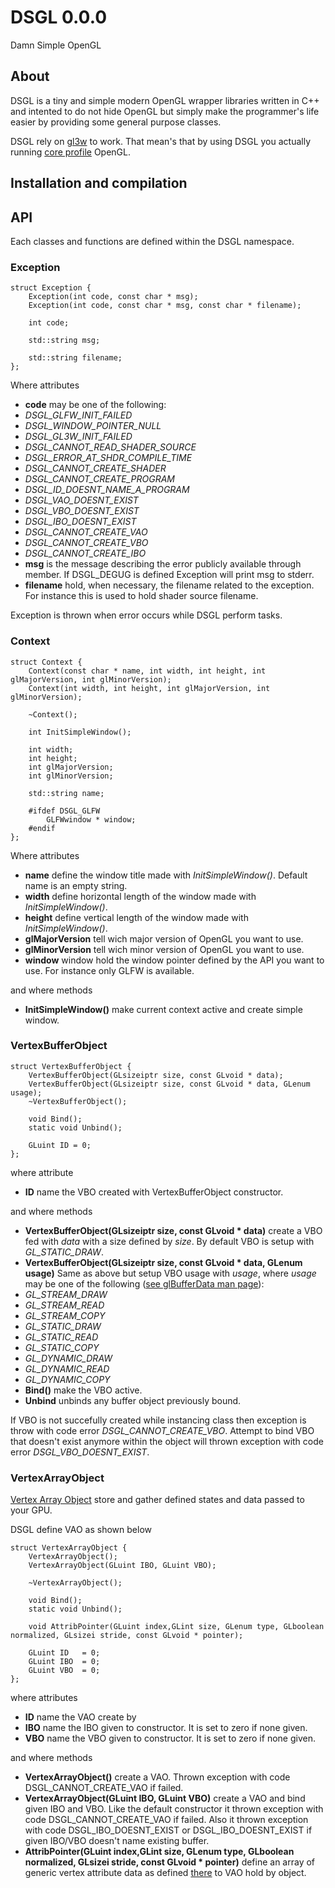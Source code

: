 # DSGL 0.0.0

Damn Simple OpenGL

## About

DSGL is a tiny and simple modern OpenGL wrapper libraries written in C++ and intented to do not hide OpenGL but simply
make the programmer's life easier by providing some general purpose classes.

DSGL rely on [gl3w](https://github.com/skaslev/gl3w) to work. That mean's that by using DSGL you actually running [core profile](https://www.opengl.org/wiki/Core_And_Compatibility_in_Contexts) OpenGL.

## Installation and compilation

## API

Each classes and functions are defined within the DSGL namespace.

### Exception

	struct Exception {
		Exception(int code, const char * msg);
		Exception(int code, const char * msg, const char * filename);

		int code;
			
		std::string msg;
	
		std::string filename; 
	};
	
Where attributes

- __code__ may be one of the following:
 - *DSGL_GLFW_INIT_FAILED*
 - *DSGL_WINDOW_POINTER_NULL*
 - *DSGL_GL3W_INIT_FAILED*
 - *DSGL_CANNOT_READ_SHADER_SOURCE*
 - *DSGL_ERROR_AT_SHDR_COMPILE_TIME*
 - *DSGL_CANNOT_CREATE_SHADER*
 - *DSGL_CANNOT_CREATE_PROGRAM*
 - *DSGL_ID_DOESNT_NAME_A_PROGRAM*
 - *DSGL_VAO_DOESNT_EXIST*
 - *DSGL_VBO_DOESNT_EXIST*
 - *DSGL_IBO_DOESNT_EXIST*
 - *DSGL_CANNOT_CREATE_VAO*
 - *DSGL_CANNOT_CREATE_VBO*
 - *DSGL_CANNOT_CREATE_IBO*
- __msg__ is the message describing the error publicly available through member. If DSGL_DEGUG is defined Exception will print msg to stderr.
- __filename__ hold, when necessary, the filename related to the exception. For instance this is used to hold shader source filename.

Exception is thrown when error occurs while DSGL perform tasks.

### Context

	struct Context {
		Context(const char * name, int width, int height, int glMajorVersion, int glMinorVersion);
		Context(int width, int height, int glMajorVersion, int glMinorVersion);
			
		~Context();
			
		int InitSimpleWindow();

		int width;
		int height;
		int glMajorVersion;
		int glMinorVersion;
			
		std::string name;

		#ifdef DSGL_GLFW
			GLFWwindow * window;
		#endif
	};
	
Where attributes

- __name__ define the window title made with _InitSimpleWindow()_. Default name is an empty string.
- __width__ define horizontal length of the window made with _InitSimpleWindow()_.
- __height__ define vertical length of the window made with _InitSimpleWindow()_.
- __glMajorVersion__ tell wich major version of OpenGL you want to use.
- __glMinorVersion__ tell wich minor version of OpenGL you want to use.
- __window__ window hold the window pointer defined by the API you want to use. For instance only GLFW is available.

and where methods

- __InitSimpleWindow()__ make current context active and create simple window.


### VertexBufferObject

	struct VertexBufferObject {
		VertexBufferObject(GLsizeiptr size, const GLvoid * data);
		VertexBufferObject(GLsizeiptr size, const GLvoid * data, GLenum usage);
		~VertexBufferObject();
		
		void Bind();
		static void Unbind();		
		
		GLuint ID = 0;
	};

where attribute

- __ID__ name the VBO created with VertexBufferObject constructor.

and where methods

- __VertexBufferObject(GLsizeiptr size, const GLvoid * data)__ create a VBO fed with _data_ with a size defined by _size_. By default VBO is setup with _GL_STATIC_DRAW_.
- __VertexBufferObject(GLsizeiptr size, const GLvoid * data, GLenum usage)__ Same as above but setup VBO usage with _usage_, where _usage_ may be one of the following ([see glBufferData man page](https://www.opengl.org/sdk/docs/man4/html/glBufferData.xhtml)):
 - _GL_STREAM_DRAW_
 - _GL_STREAM_READ_
 - _GL_STREAM_COPY_
 - _GL_STATIC_DRAW_
 - _GL_STATIC_READ_
 - _GL_STATIC_COPY_
 - _GL_DYNAMIC_DRAW_
 - _GL_DYNAMIC_READ_
 - _GL_DYNAMIC_COPY_
- __Bind()__ make the VBO active.
- __Unbind__ unbinds any buffer object previously bound.

If VBO is not succefully created while instancing class then exception is throw with code error _DSGL_CANNOT_CREATE_VBO_. Attempt to bind VBO that doesn't exist anymore within the object will thrown exception with code error _DSGL_VBO_DOESNT_EXIST_.

### VertexArrayObject

[Vertex Array Object](https://www.opengl.org/wiki/Vertex_Specification#Vertex_Array_Object) store and gather defined states and data passed to your GPU.

DSGL define VAO as shown below

	struct VertexArrayObject {
		VertexArrayObject();
		VertexArrayObject(GLuint IBO, GLuint VBO);
			
		~VertexArrayObject();
			
		void Bind();
		static void Unbind();
			
		void AttribPointer(GLuint index,GLint size, GLenum type, GLboolean normalized, GLsizei stride, const GLvoid * pointer);
			
		GLuint ID	= 0;
		GLuint IBO	= 0;
		GLuint VBO	= 0;
	};
	
where attributes

 - __ID__ name the VAO create by
 - __IBO__ name the IBO given to constructor. It is set to zero if none given.
 - __VBO__ name the VBO given to constructor. It is set to zero if none given.
 
and where methods

 - __VertexArrayObject()__ create a VAO. Thrown exception with code DSGL_CANNOT_CREATE_VAO if failed.
 - __VertexArrayObject(GLuint IBO, GLuint VBO)__ create a VAO and bind given IBO and VBO. Like the default constructor it thrown exception with code DSGL_CANNOT_CREATE_VAO if failed. Also it  thrown exception with code DSGL_IBO_DOESNT_EXIST or DSGL_IBO_DOESNT_EXIST if given IBO/VBO doesn't name existing buffer.
 - __AttribPointer(GLuint index,GLint size, GLenum type, GLboolean normalized, GLsizei stride, const GLvoid * pointer)__ define an array of generic vertex attribute data as defined [there](https://www.opengl.org/sdk/docs/man4/html/glVertexAttribPointer.xhtml) to VAO hold by object.
